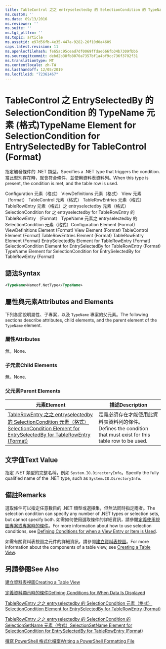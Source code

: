 ```yaml
---
title: TableControl 之之 entryselectedby 的 SelectionCondition 的 TypeName 元素（格式） |Microsoft Docs
ms.custom: ''
ms.date: 09/13/2016
ms.reviewer: ''
ms.suite: ''
ms.tgt_pltfrm: ''
ms.topic: article
ms.assetid: e97d56fb-4e35-447a-9282-26f10d0a4609
caps.latest.revision: 11
ms.openlocfilehash: fe65ac95cead7df0069ffdae666fb34b7309fbb6
ms.sourcegitcommit: debd2b38fb8070a7357bf1a4bf9cc736f3702f31
ms.translationtype: MT
ms.contentlocale: zh-TW
ms.lasthandoff: 12/05/2019
ms.locfileid: "72361467"
---
```

# <a name="typename-element-for-selectioncondition-for-entryselectedby-for-tablecontrol-format"></a><span data-ttu-id="e4e37-102">TableControl 之 EntrySelectedBy 的 SelectionCondition 的 TypeName 元素 (格式)</span><span class="sxs-lookup"><span data-stu-id="e4e37-102">TypeName Element for SelectionCondition for EntrySelectedBy for TableControl (Format)</span></span>

<span data-ttu-id="e4e37-103">指定觸發條件的 .NET 類型。</span><span class="sxs-lookup"><span data-stu-id="e4e37-103">Specifies a .NET type that triggers the condition.</span></span> <span data-ttu-id="e4e37-104">當此型別存在時，就會符合條件，並使用資料表資料列。</span><span class="sxs-lookup"><span data-stu-id="e4e37-104">When this type is present, the condition is met, and the table row is used.</span></span>

<span data-ttu-id="e4e37-105">Configuration 元素（格式） ViewDefinitions 元素（格式） View 元素（format） TableControl 元素（格式） TableRowEntries 元素（格式） TableRowEntry 元素（格式）之 entryselectedby 元素（格式）SelectionCondition for 之 entryselectedby for TableRowEntry 的 TableRowEntry （Format） TypeName 元素之 entryselectedby 的 SelectionCondition 元素（格式）</span><span class="sxs-lookup"><span data-stu-id="e4e37-105">Configuration Element (Format) ViewDefinitions Element (Format) View Element (Format) TableControl Element (Format) TableRowEntries Element (Format) TableRowEntry Element (Format) EntrySelectedBy Element for TableRowEntry (Format) SelectionCondition Element for EntrySelectedBy for TableRowEntry (Format) TypeName Element for SelectionCondition for EntrySelectedBy for TableRowEntry (Format)</span></span>

## <a name="syntax"></a><span data-ttu-id="e4e37-106">語法</span><span class="sxs-lookup"><span data-stu-id="e4e37-106">Syntax</span></span>

```xml
<TypeName>Nameof.NetType</TypeName>
```

## <a name="attributes-and-elements"></a><span data-ttu-id="e4e37-107">屬性與元素</span><span class="sxs-lookup"><span data-stu-id="e4e37-107">Attributes and Elements</span></span>

<span data-ttu-id="e4e37-108">下列各節說明屬性、子專案，以及 `TypeName` 專案的父元素。</span><span class="sxs-lookup"><span data-stu-id="e4e37-108">The following sections describe attributes, child elements, and the parent element of the `TypeName` element.</span></span>

### <a name="attributes"></a><span data-ttu-id="e4e37-109">屬性</span><span class="sxs-lookup"><span data-stu-id="e4e37-109">Attributes</span></span>

<span data-ttu-id="e4e37-110">無。</span><span class="sxs-lookup"><span data-stu-id="e4e37-110">None.</span></span>

### <a name="child-elements"></a><span data-ttu-id="e4e37-111">子元素</span><span class="sxs-lookup"><span data-stu-id="e4e37-111">Child Elements</span></span>

<span data-ttu-id="e4e37-112">無。</span><span class="sxs-lookup"><span data-stu-id="e4e37-112">None.</span></span>

### <a name="parent-elements"></a><span data-ttu-id="e4e37-113">父元素</span><span class="sxs-lookup"><span data-stu-id="e4e37-113">Parent Elements</span></span>

|<span data-ttu-id="e4e37-114">元素</span><span class="sxs-lookup"><span data-stu-id="e4e37-114">Element</span></span>|<span data-ttu-id="e4e37-115">描述</span><span class="sxs-lookup"><span data-stu-id="e4e37-115">Description</span></span>|
|-------------|-----------------|
|[<span data-ttu-id="e4e37-116">TableRowEntry 之之 entryselectedby 的 SelectionCondition 元素（格式）</span><span class="sxs-lookup"><span data-stu-id="e4e37-116">SelectionCondition Element for EntrySelectedBy for TableRowEntry (Format)</span></span>](./selectioncondition-element-for-entryselectedby-for-tablecontrol-format.md)|<span data-ttu-id="e4e37-117">定義必須存在才能使用此資料表資料列的條件。</span><span class="sxs-lookup"><span data-stu-id="e4e37-117">Defines the condition that must exist for this table row to be used.</span></span>|

## <a name="text-value"></a><span data-ttu-id="e4e37-118">文字值</span><span class="sxs-lookup"><span data-stu-id="e4e37-118">Text Value</span></span>

<span data-ttu-id="e4e37-119">指定 .NET 類型的完整名稱，例如 `System.IO.DirectoryInfo`。</span><span class="sxs-lookup"><span data-stu-id="e4e37-119">Specify the fully qualified name of the .NET type, such as `System.IO.DirectoryInfo`.</span></span>

## <a name="remarks"></a><span data-ttu-id="e4e37-120">備註</span><span class="sxs-lookup"><span data-stu-id="e4e37-120">Remarks</span></span>

<span data-ttu-id="e4e37-121">選取條件可以指定任意數目的 .NET 類型或選擇集，但無法同時指定兩者。</span><span class="sxs-lookup"><span data-stu-id="e4e37-121">The selection condition can specify any number of .NET types or selection sets, but cannot specify both.</span></span> <span data-ttu-id="e4e37-122">如需如何使用選取條件的詳細資訊，請參閱[定義使用視圖專案或專案時的條件](./defining-conditions-for-displaying-data.md)。</span><span class="sxs-lookup"><span data-stu-id="e4e37-122">For more information about how to use selection conditions, see [Defining Conditions for when a View Entry or Item is Used](./defining-conditions-for-displaying-data.md).</span></span>

<span data-ttu-id="e4e37-123">如需有關資料表視圖之元件的詳細資訊，請參閱[建立資料表視圖](./creating-a-table-view.md)。</span><span class="sxs-lookup"><span data-stu-id="e4e37-123">For more information about the components of a table view, see [Creating a Table View](./creating-a-table-view.md).</span></span>

## <a name="see-also"></a><span data-ttu-id="e4e37-124">另請參閱</span><span class="sxs-lookup"><span data-stu-id="e4e37-124">See Also</span></span>

[<span data-ttu-id="e4e37-125">建立資料表視圖</span><span class="sxs-lookup"><span data-stu-id="e4e37-125">Creating a Table View</span></span>](./creating-a-table-view.md)

[<span data-ttu-id="e4e37-126">定義資料顯示時的條件</span><span class="sxs-lookup"><span data-stu-id="e4e37-126">Defining Conditions for When Data Is Displayed</span></span>](./defining-conditions-for-displaying-data.md)

[<span data-ttu-id="e4e37-127">TableRowEntry 之之 entryselectedby 的 SelectionCondition 元素（格式）</span><span class="sxs-lookup"><span data-stu-id="e4e37-127">SelectionCondition Element for EntrySelectedBy for TableRowEntry (Format)</span></span>](./selectioncondition-element-for-entryselectedby-for-tablecontrol-format.md)

[<span data-ttu-id="e4e37-128">TableRowEntry 之之 entryselectedby 的 SelectionCondition 的 SelectionSetName 元素（格式）</span><span class="sxs-lookup"><span data-stu-id="e4e37-128">SelectionSetName Element for SelectionCondition for EntrySelectedBy for TableRowEntry (Format)</span></span>](./selectionsetname-element-for-selectioncondition-for-entryselectedby-for-tablecontrol-format.md)

[<span data-ttu-id="e4e37-129">撰寫 PowerShell 格式化檔案</span><span class="sxs-lookup"><span data-stu-id="e4e37-129">Writing a PowerShell Formatting File</span></span>](./writing-a-powershell-formatting-file.md)
